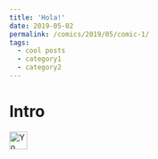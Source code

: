 ```yaml
---
title: 'Hola!'
date: 2019-05-02
permalink: /comics/2019/05/comic-1/
tags:
  - cool posts
  - category1
  - category2
---
```


Intro
======

<IMG SRC="DianaGonzalez.jpg" ALT="Yo" WIDTH=32 HEIGHT=32>

